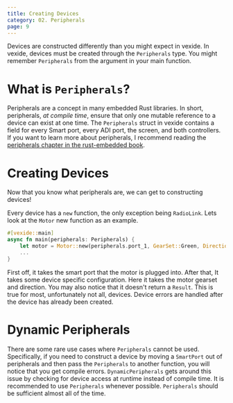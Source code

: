 ```yaml
---
title: Creating Devices
category: 02. Peripherals
page: 9
---
```


Devices are constructed differently than you might expect in vexide. In vexide, devices must be created through the `Peripherals` type. You might remember `Peripherals` from the argument in your main function.

# What is `Peripherals`?

Peripherals are a concept in many embedded Rust libraries. In short, peripherals, *at compile time*, ensure that only one mutable reference to a device can exist at one time.
The `Peripherals` struct in vexide contains a field for every Smart port, every ADI port, the screen, and both controllers.
If you want to learn more about peripherals, I recommend reading the [peripherals chapter in the rust-embedded book](https://docs.rust-embedded.org/book/peripherals/index.html).

# Creating Devices

Now that you know what peripherals are, we can get to constructing devices!

Every device has a `new` function, the only exception being `RadioLink`. Lets look at the `Motor` new function as an example.
```rust
#[vexide::main]
async fn main(peripherals: Peripherals) {
    let motor = Motor::new(peripherals.port_1, GearSet::Green, Direction::Forward);
    ...
}
```
First off, it takes the smart port that the motor is plugged into. After that, It takes some device specific configuration. Here it takes the motor gearset and direction. You may also notice that it doesn't return a `Result`. This is true for most, unfortunately not all, devices. Device errors are handled after the device has already been created.

# Dynamic Peripherals

There are some rare use cases where `Peripherals` cannot be used. Specifically, if you need to construct a device by moving a `SmartPort` out of peripherals and then pass the `Peripherals` to another function, you will notice that you get compile errors. `DynamicPeripherals` gets around this issue by checking for device access at runtime instead of compile time. It is recommended to use `Peripherals` whenever possible. `Peripherals` should be sufficient almost all of the time.
